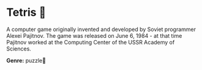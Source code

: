 # Tetris :space_invader:

A computer game originally invented and developed by Soviet programmer Alexei Pajitnov. 
The game was released on June 6, 1984 - at that time Pajitnov worked at the Computing Center of the USSR Academy of Sciences.


**Genre:** puzzle🧩
